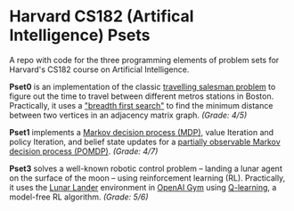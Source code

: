 # Harvard CS182 (Artifical Intelligence) Psets
A repo with code for the three programming elements of problem sets for Harvard's CS182 course on Artificial Intelligence.

**Pset0** is an implementation of the classic [travelling salesman problem]( https://en.wikipedia.org/wiki/Travelling_salesman_problem)  to figure out the time to travel between different metros stations in Boston. Practically, it uses a ["breadth first search"](https://en.wikipedia.org/wiki/Breadth-first_search) to find the minimum distance between two vertices in an adjacency matrix graph. *(Grade: 4/5)*

**Pset1** implements a [Markov decision process (MDP)](https://en.wikipedia.org/wiki/Markov_decision_process), value Iteration and policy Iteration, and belief state updates for a [partially observable Markov decision process (POMDP)](https://en.wikipedia.org/wiki/Partially_observable_Markov_decision_process). *(Grade: 4/7)*

**Pset3** solves a well-known robotic control problem – landing a lunar agent on the surface of the moon – using reinforcement learning (RL). Practically, it uses the [Lunar Lander](https://gym.openai.com/envs/LunarLander-v2/) environment in [OpenAI Gym](https://gym.openai.com/) using [Q-learning](https://en.wikipedia.org/wiki/Q-learning), a model-free RL algorithm. *(Grade: 5/6)*

